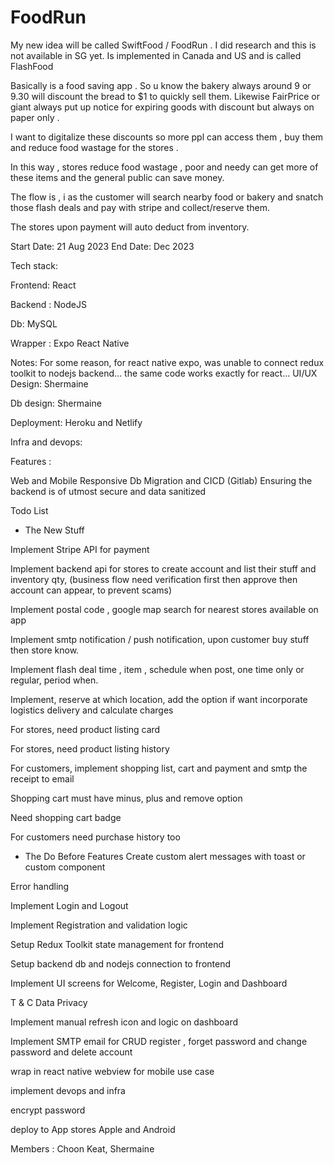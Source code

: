 # FoodRun

My new idea will be called SwiftFood / FoodRun .  I did research and this is not available in SG yet. Is implemented in Canada and US and is called FlashFood

Basically is a food saving app . So u know the bakery always around 9 or 9.30 will discount the bread to $1 to quickly sell them. Likewise FairPrice or giant always put up notice for expiring goods with discount but always on paper only .

I want to digitalize these discounts so more ppl can access them , buy them and reduce food wastage for the stores .

In this way , stores reduce food wastage , poor and needy can get more of these items and the general public can save money.

The flow is , i as the customer will search nearby food or bakery and snatch those flash deals and pay with stripe and collect/reserve them. 

The stores upon payment will auto deduct from inventory.


Start Date: 21 Aug 2023 End Date: Dec 2023

Tech stack:

Frontend: React 

Backend : NodeJS

Db: MySQL

Wrapper : Expo React Native

Notes: For some reason, for react native expo, was unable to connect redux toolkit to nodejs backend... the same code works exactly for react... UI/UX Design: Shermaine

Db design: Shermaine

Deployment: Heroku and Netlify

Infra and devops:


Features :

Web and Mobile Responsive
Db Migration and CICD (Gitlab)
Ensuring the backend is of utmost secure and data sanitized


Todo List

- The New Stuff

Implement Stripe API for payment

Implement backend api for stores to create account and list their stuff and inventory qty, (business flow need verification first then approve then account can appear, to prevent scams)

Implement postal code , google map search for nearest stores available on app

Implement smtp notification / push notification, upon customer buy stuff then store know. 

Implement flash deal time , item , schedule when post, one time only or regular, period when. 

Implement, reserve at which location, add the option if want incorporate logistics delivery and calculate charges

For stores, need product listing card

For stores, need product listing history 


For customers, implement shopping list, cart and payment and smtp the receipt to email

Shopping cart must have minus, plus and remove option

Need shopping cart badge

For customers need purchase history too 


- The Do Before Features
 Create custom alert messages with toast or custom component

 Error handling 

 Implement Login and Logout 

 Implement Registration and validation logic

 Setup Redux Toolkit state management for frontend

 Setup backend db and nodejs connection to frontend

 Implement UI screens for Welcome, Register, Login and Dashboard

 T & C Data Privacy

 Implement manual refresh icon and logic on dashboard

 Implement SMTP email for CRUD register , forget password and change password and delete account

 wrap in react native webview for mobile use case

 implement devops and infra

 encrypt password

 deploy to App stores Apple and Android

Members : Choon Keat, Shermaine

